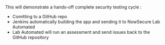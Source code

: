 This will demonstrate a hands-off complete security testing cycle :
- Comitting to a GitHub repo
- Jenkins automatically building the app and sending it to NowSecure Lab Automated
- Lab Automated will run an assessment and send issues back to the GitHub repository
